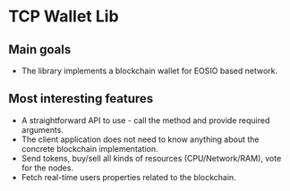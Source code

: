 # TCP Wallet Lib

## Main goals
* The library implements a blockchain wallet for EOSIO based network.

## Most interesting features
* A straightforward API to use - call the method and provide required arguments.
* The client application does not need to know anything about the concrete blockchain implementation.
* Send tokens, buy/sell all kinds of resources (CPU/Network/RAM), vote for the nodes.
* Fetch real-time users properties related to the blockchain.